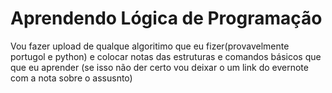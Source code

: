 # Aprendendo Lógica de Programação
Vou fazer upload de qualque algoritimo que eu fizer(provavelmente portugol e python) e colocar notas das estruturas e comandos básicos que que eu aprender (se isso não der certo vou deixar o um link do evernote com a nota sobre o assusnto)

